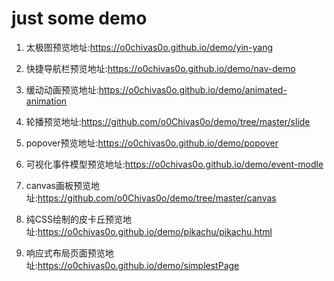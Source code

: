 # just some demo


1. 太极图预览地址:https://o0chivas0o.github.io/demo/yin-yang

2. 快捷导航栏预览地址:https://o0chivas0o.github.io/demo/nav-demo

3. 缓动动画预览地址:https://o0chivas0o.github.io/demo/animated-animation

4. 轮播预览地址:https://github.com/o0Chivas0o/demo/tree/master/slide

5. popover预览地址:https://o0chivas0o.github.io/demo/popover

6. 可视化事件模型预览地址:https://o0chivas0o.github.io/demo/event-modle

7. canvas画板预览地址:https://github.com/o0Chivas0o/demo/tree/master/canvas

8. 纯CSS绘制的皮卡丘预览地址:https://o0chivas0o.github.io/demo/pikachu/pikachu.html

9. 响应式布局页面预览地址:https://o0chivas0o.github.io/demo/simplestPage
